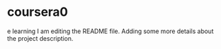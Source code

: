 # coursera0
e learning
I am editing the README file. Adding some more details about the project description.
